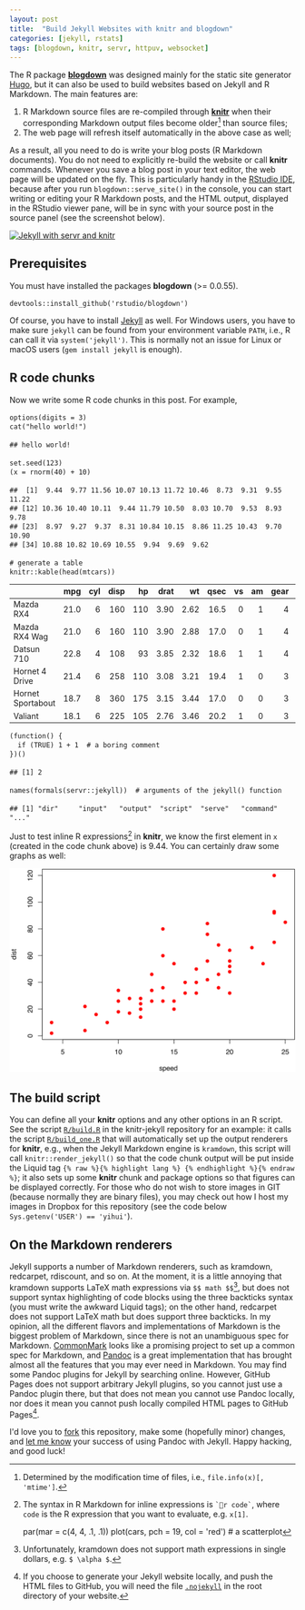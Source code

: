 ```yaml
---
layout: post
title:  "Build Jekyll Websites with knitr and blogdown"
categories: [jekyll, rstats]
tags: [blogdown, knitr, servr, httpuv, websocket]
---
```


The R package [**blogdown**](https://github.com/rstudio/blogdown) was designed mainly for the static site generator [Hugo](https://gohugo.io), but it can also be used to build websites based on Jekyll and R Markdown. The main features are:

1. R Markdown source files are re-compiled through [**knitr**](https://yihui.name/knitr/) when their corresponding Markdown output files become older[^1] than source files;
1. The web page will refresh itself automatically in the above case as well;

[^1]: Determined by the modification time of files, i.e., `file.info(x)[, 'mtime']`.

As a result, all you need to do is write your blog posts (R Markdown documents). You do not need to explicitly re-build the website or call **knitr** commands. Whenever you save a blog post in your text editor, the web page will be updated on the fly. This is particularly handy in the [RStudio IDE](https://www.rstudio.com), because after you run `blogdown::serve_site()` in the console, you can start writing or editing your R Markdown posts, and the HTML output, displayed in the RStudio viewer pane, will be in sync with your source post in the source panel (see the screenshot below).

[![Jekyll with servr and knitr](//i.imgur.com/gKVGhiP.png)](//i.imgur.com/gKVGhiP.png)

## Prerequisites

You must have installed the packages **blogdown** (>= 0.0.55).


    devtools::install_github('rstudio/blogdown')

Of course, you have to install [Jekyll](http://jekyllrb.com) as well. For Windows users, you have to make sure `jekyll` can be found from your environment variable `PATH`, i.e., R can call it via `system('jekyll')`. This is normally not an issue for Linux or macOS users (`gem install jekyll` is enough).

## R code chunks

Now we write some R code chunks in this post. For example,


    options(digits = 3)
    cat("hello world!")

    ## hello world!

    set.seed(123)
    (x = rnorm(40) + 10)

    ##  [1]  9.44  9.77 11.56 10.07 10.13 11.72 10.46  8.73  9.31  9.55 11.22
    ## [12] 10.36 10.40 10.11  9.44 11.79 10.50  8.03 10.70  9.53  8.93  9.78
    ## [23]  8.97  9.27  9.37  8.31 10.84 10.15  8.86 11.25 10.43  9.70 10.90
    ## [34] 10.88 10.82 10.69 10.55  9.94  9.69  9.62

    # generate a table
    knitr::kable(head(mtcars))



|                  |  mpg| cyl| disp|  hp| drat|   wt| qsec| vs| am| gear| carb|
|:-----------------|----:|---:|----:|---:|----:|----:|----:|--:|--:|----:|----:|
|Mazda RX4         | 21.0|   6|  160| 110| 3.90| 2.62| 16.5|  0|  1|    4|    4|
|Mazda RX4 Wag     | 21.0|   6|  160| 110| 3.90| 2.88| 17.0|  0|  1|    4|    4|
|Datsun 710        | 22.8|   4|  108|  93| 3.85| 2.32| 18.6|  1|  1|    4|    1|
|Hornet 4 Drive    | 21.4|   6|  258| 110| 3.08| 3.21| 19.4|  1|  0|    3|    1|
|Hornet Sportabout | 18.7|   8|  360| 175| 3.15| 3.44| 17.0|  0|  0|    3|    2|
|Valiant           | 18.1|   6|  225| 105| 2.76| 3.46| 20.2|  1|  0|    3|    1|

    (function() {
      if (TRUE) 1 + 1  # a boring comment
    })()

    ## [1] 2

    names(formals(servr::jekyll))  # arguments of the jekyll() function

    ## [1] "dir"     "input"   "output"  "script"  "serve"   "command" "..."

Just to test inline R expressions[^2] in **knitr**, we know the first element in `x` (created in the code chunk above) is 9.44. You can certainly draw some graphs as well:

[^2]: The syntax in R Markdown for inline expressions is `` `r code` ``, where `code` is the R expression that you want to evaluate, e.g. `x[1]`.


    par(mar = c(4, 4, .1, .1))
    plot(cars, pch = 19, col = 'red')  # a scatterplot

![A scatterplot of the cars data](/figures/cars-1.svg)

## The build script

You can define all your **knitr** options and any other options in an R script. See the script [`R/build.R`](https://github.com/yihui/knitr-jekyll/blob/gh-pages/R/build.R) in the knitr-jekyll repository for an example: it calls the script [`R/build_one.R`](https://github.com/yihui/knitr-jekyll/blob/gh-pages/R/build_one.R) that will automatically set up the output renderers for **knitr**, e.g., when the Jekyll Markdown engine is `kramdown`, this script will call `knitr::render_jekyll()` so that the code chunk output will be put inside the Liquid tag `{% raw %}{% highlight lang %} {% endhighlight %}{% endraw %}`; it also sets up some **knitr** chunk and package options so that figures can be displayed correctly. For those who do not wish to store images in GIT (because normally they are binary files), you may check out how I host my images in Dropbox for this repository (see the code below `Sys.getenv('USER') == 'yihui'`).

## On the Markdown renderers

Jekyll supports a number of Markdown renderers, such as kramdown, redcarpet, rdiscount, and so on. At the moment, it is a little annoying that kramdown supports LaTeX math expressions via `$$ math $$`[^4], but does not support syntax highlighting of code blocks using the three backticks syntax (you must write the awkward Liquid tags); on the other hand, redcarpet does not support LaTeX math but does support three backticks. In my opinion, all the different flavors and implementations of Markdown is the biggest problem of Markdown, since there is not an unambiguous spec for Markdown. [CommonMark](http://commonmark.org) looks like a promising project to set up a common spec for Markdown, and [Pandoc](http://pandoc.org) is a great implementation that has brought almost all the features that you may ever need in Markdown. You may find some Pandoc plugins for Jekyll by searching online. However, GitHub Pages does not support arbitrary Jekyll plugins, so you cannot just use a Pandoc plugin there, but that does not mean you cannot use Pandoc locally, nor does it mean you cannot push locally compiled HTML pages to GitHub Pages[^5].

[^4]: Unfortunately, kramdown does not support math expressions in single dollars, e.g. `$ \alpha $`.

[^5]: If you choose to generate your Jekyll website locally, and push the HTML files to GitHub, you will need the file [`.nojekyll`](https://help.github.com/articles/using-jekyll-with-pages) in the root directory of your website.

I'd love you to [fork](https://github.com/yihui/knitr-jekyll) this repository, make some (hopefully minor) changes, and [let me know](https://github.com/yihui/knitr-jekyll/issues) your success of using Pandoc with Jekyll. Happy hacking, and good luck!
